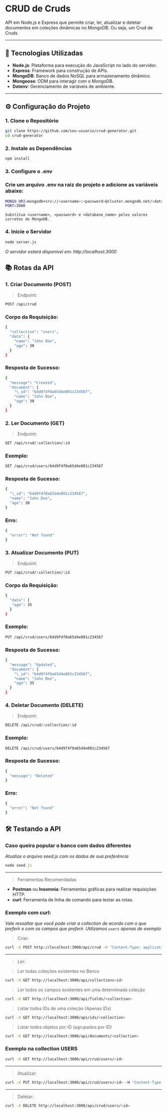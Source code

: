 # CRUD de Cruds

API em Node.js e Express que permite criar, ler, atualizar e deletar documentos em coleções dinâmicas no MongoDB. Ou seja, um Crud de Cruds

---

## 🚀 Tecnologias Utilizadas

- **Node.js**: Plataforma para execução do JavaScript no lado do servidor.
- **Express**: Framework para construção de APIs.
- **MongoDB**: Banco de dados NoSQL para armazenamento dinâmico.
- **Mongoose**: ODM para interagir com o MongoDB.
- **Dotenv**: Gerenciamento de variáveis de ambiente.

---

## ⚙️ Configuração do Projeto

### 1. Clone o Repositório

```bash
git clone https://github.com/seu-usuario/crud-generator.git
cd crud-generator
```

### 2. Instale as Dependências

```bash
npm install
```

### 3. Configure o .env

### Crie um arquivo .env na raiz do projeto e adicione as variáveis abaixo:

```bash
MONGO_URI=mongodb+srv://<username>:<password>@cluster.mongodb.net/<database_name>?retryWrites=true&w=majority
PORT=3000
```

    Substitua <username>, <password> e <database_name> pelos valores corretos do MongoDB.

### 4. Inicie o Servidor

```bash
node server.js
```

_O servidor estará disponível em: http://localhost:3000_

## 📚 Rotas da API

### 1. Criar Documento (POST)

> Endpoint:

```bash
POST /api/crud
```

### Corpo da Requisição:

```bash
{
  "collection": "users",
  "data": {
    "name": "John Doe",
    "age": 30
  }
}
```

### Resposta de Sucesso:

```bash
{
  "message": "Created",
  "document": {
    "\_id": "64d9f4f0a65d4e001c234567",
    "name": "John Doe",
    "age": 30
  }
}
```

### 2. Ler Documento (GET)

> Endpoint:

```bash
GET /api/crud/:collection/:id
```

### Exemplo:

```bash
GET /api/crud/users/64d9f4f0a65d4e001c234567
```

### Resposta de Sucesso:

```bash
{
  "\_id": "64d9f4f0a65d4e001c234567",
  "name": "John Doe",
  "age": 30
}
```

### Erro:

```bash
{
  "error": "Not found"
}
```

### 3. Atualizar Documento (PUT)

> Endpoint:

```bash
PUT /api/crud/:collection/:id
```

### Corpo da Requisição:

```bash
{
  "data": {
   "age": 35
  }
}
```

### Exemplo:

```bash
PUT /api/crud/users/64d9f4f0a65d4e001c234567
```

### Resposta de Sucesso:

```bash
{
  "message": "Updated",
  "document": {
    "\_id": "64d9f4f0a65d4e001c234567",
    "name": "John Doe",
    "age": 35
  }
}
```

### 4. Deletar Documento (DELETE)

> Endpoint:

```bash
DELETE /api/crud/:collection/:id
```

### Exemplo:

```bash
DELETE /api/crud/users/64d9f4f0a65d4e001c234567
```

### Resposta de Sucesso:

```bash
{
  "message": "Deleted"
}
```

### Erro:

```bash
{
  "error": "Not found"
}
```

## 🛠️ Testando a API

### Caso queira popular o banco com dados diferentes

_Atualize o arquivo seed.js com os dados de sua preferência_

```javascript
node seed.js
```

---

> Ferramentas Recomendadas

- **Postman** ou **Insomnia**: Ferramentas gráficas para realizar requisições HTTP.
- **curl**: Ferramenta de linha de comando para testar as rotas.

### Exemplo com curl:

_Vale ressaltar que você pode criar a collection de acordo com o que preferir e com os campos que preferir. Utilizamos `users` apenas de exemplo_

> Criar:

```bash
curl -X POST http://localhost:3000/api/crud -H "Content-Type: application/json" -d '{"collection":"users", "data":{"name":"John Doe","age":30}}'
```

---

> Ler:

> Ler todas coleções existentes no Banco

```bash
curl -X GET http://localhost:3000/api/collections<id>
```

> Ler todos os campos existentes em uma determinada coleção

```bash
curl -X GET http://localhost:3000/api/fields/<collection>
```

> Listar todos IDs de uma coleção (Apenas IDs)

```bash
curl -X GET http://localhost:3000/api/ids/<collection>
```

> Listar todos objetos por ID (agrupados por ID)

```bash
curl -X GET http://localhost:3000/api/documents/<collection>
```

### Exemplo na collection USERS

```bash
curl -X GET http://localhost:3000/api/crud/users/<id>
```

---

> Atualizar:

```bash
curl -X PUT http://localhost:3000/api/crud/users/<id> -H "Content-Type: application/json" -d '{"data":{"age":35}}'
```

---

> Deletar:

```bash
curl -X DELETE http://localhost:3000/api/crud/users/<id>
```
